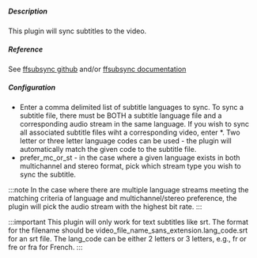 
##### Description
This plugin will sync subtitles to the video.

##### Reference
See [ffsubsync github](https://github.com/smacke/ffsubsync) and/or 
[ffsubsync documentation](https://ffsubsync.readthedocs.io/en/latest/)

##### Configuration
- Enter a comma delimited list of subtitle languages to sync.  To sync a subtitle file, there must be BOTH a subtitle language file and a corresponding
  audio stream in the same language.  If you wish to sync all associated subtitle files wiht a corresponding video, enter *.  Two letter or three letter
  language codes can be used - the plugin will automatically match the given code to the subtitle file.
- prefer_mc_or_st - in the case where a given language exists in both multichannel and stereo format, pick which stream type you wish to sync the subtitle.

:::note
In the case where there are multiple language streams meeting the matching criteria of language and multichannel/stereo preference, the plugin will pick
the audio stream with the highest bit rate.
:::

:::important
This plugin will only work for text subtitles like srt.  The format for the filename should be video_file_name_sans_extension.lang_code.srt for an srt file.
The lang_code can be either 2 letters or 3 letters, e.g., fr or fre or fra for French.
:::

